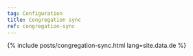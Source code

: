 ```yaml
---
tag: Configuration
title: Congregation sync
ref: congregation-sync
---
```


{% include posts/congregation-sync.html lang=site.data.de %}
